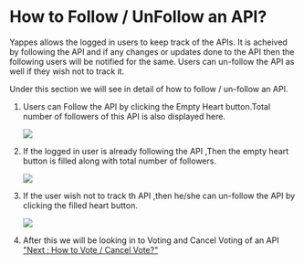 



# How to Follow / UnFollow an API?

Yappes allows the logged in users to keep track of the APIs. It is
acheived by following the API and if any changes or updates done to the
API then the following users will be notified for the same. Users can
un-follow the API as well if they wish not to track it.

Under this section we will see in detail of how to follow / un-follow an
API.

1.  Users can Follow the API by clicking the Empty Heart button.Total
    number of followers of this API is also displayed here.

    ![](../images/social/follow_unfollow_follow_click_01.png)

2.  If the logged in user is already following the API ,Then the empty
    heart button is filled along with total number of followers.

    ![](../images/social/follow_unfollow_following_02.png)

3.  If the user wish not to track th API ,then he/she can un-follow the
    API by clicking the filled heart button.

    ![](../images/social/follow_unfollow_following_02.png)

4.  After this we will be looking in to Voting and Cancel Voting of an
    API [\"Next : How to Vote / Cancel Vote?\"](voteAPI)




